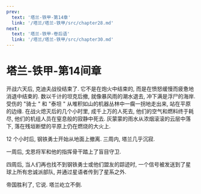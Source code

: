 ```yaml
---
prev:
  text: '塔兰-铁甲-第14章'
  link: '/塔兰/塔兰-铁甲/src/chapter28.md'
next:
  text: '塔兰-铁甲-卷后语'
  link: '/塔兰/塔兰-铁甲/src/chapter30.md'
---
```


# 塔兰-铁甲-第14间章

开战六天后, 克迪夫战役结束了. 它不是在炮火中结束的, 而是在愤怒缓慢而疲惫地消退中结束的. 数以千计的坦克后撤, 就像暴风雨的潮水退去, 冲下满是浮尸的海岸. 受伤的 "骑士 " 和 "泰坦 " 从堆积如山的机器丛林中一瘸一拐地走出来, 站在平原的边缘. 在战火熄灭后的几个小时里, 成千上万的人死去, 他们的空气和燃料终于耗尽, 他们的机组人员在窒息般的寂静中死去. 灰蒙蒙的雨水从浓烟滚滚的云层中落下, 落在残垣断壁的平原上仍在燃烧的大火上.

12 个小时后, 钢铁勇士开始从地面上撤离. 三周内, 塔兰几乎沉寂.

一周后, 戈恩将军和他的指挥骨干踏上了盲目守卫.

四周后, 当人们再也找不到钢铁勇士或他们盟友的踪迹时, 一个信号被发送到了星球上所有忠诚派部队, 并通过星语者传到了星系之外.

帝国胜利了, 它说. 塔兰屹立不倒.
